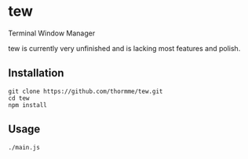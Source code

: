 # tew
Terminal Window Manager

tew is currently very unfinished and is lacking most features and polish.

Installation
------------
	git clone https://github.com/thormme/tew.git
	cd tew
	npm install

Usage
-----
	./main.js
